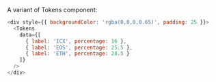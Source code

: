 A variant of Tokens component:

```js
<div style={{ backgroundColor: 'rgba(0,0,0,0.65)', padding: 25 }}>
  <Tokens
    data={[
      { label: 'ICX', percentage: 16 },
      { label: 'EOS', percentage: 25.5 },
      { label: 'ETH', percentage: 28.5 }
    ]}
  />
</div>
```
